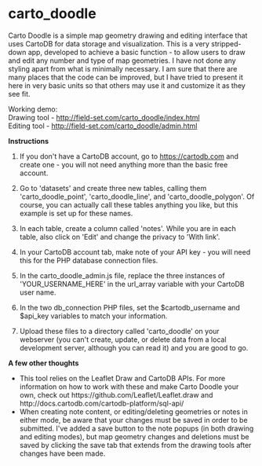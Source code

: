 # carto_doodle
Carto Doodle is a simple map geometry drawing and editing interface that uses CartoDB for data storage and visualization.  This is a very stripped-down app, developed to achieve a basic function - to allow users to draw and edit any number and type of map geometries.  I have not done any styling apart from what is minimally necessary.  I am sure that there are many places that the code can be improved, but I have tried to present it here in very basic units so that others may use it and customize it as they see fit.

Working demo:</br>
Drawing tool - http://field-set.com/carto_doodle/index.html</br>
Editing tool - http://field-set.com/carto_doodle/admin.html

<strong>Instructions</strong></p>
1. If you don't have a CartoDB account, go to https://cartodb.com and create one - you will not need anything more than the basic free account.</p>
2. Go to 'datasets' and create three new tables, calling them 'carto_doodle_point', 'carto_doodle_line', and 'carto_doodle_polygon'. Of course, you can actually call these tables anything you like, but this example is set up for these names.</p>
3. In each table, create a column called 'notes'. While you are in each table, also click on 'Edit' and change the privacy to 'With link'.</p>
4. In your CartoDB account tab, make note of your API key - you will need this for the PHP database connection files.</p>
5. In the carto_doodle_admin.js file, replace the three instances of 'YOUR_USERNAME_HERE' in the url_array variable with your CartoDB user name.</p>
6. In the two db_connection PHP files, set the $cartodb_username and $api_key variables to match your information.</p>
7. Upload these files to a directory called 'carto_doodle' on your webserver (you can't create, update, or delete data from a local development server, although you can read it) and you are good to go.</p>

<strong>A few other thoughts</strong>
<ul>
<li>This tool relies on the Leaflet Draw and CartoDB APIs. For more information on how to work with these and make Carto Doodle your own, check out https://github.com/Leaflet/Leaflet.draw and http://docs.cartodb.com/cartodb-platform/sql-api/</li>
<li>When creating note content, or editing/deleting geometries or notes in either mode, be aware that your changes must be saved in order to be submitted. I've added a save button to the note popups (in both drawing and editing modes), but map geometry changes and deletions must be saved by clicking the save tab that extends from the drawing tools after changes have been made.</li>
</ul>